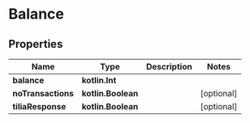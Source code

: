 
# Balance

## Properties
Name | Type | Description | Notes
------------ | ------------- | ------------- | -------------
**balance** | **kotlin.Int** |  | 
**noTransactions** | **kotlin.Boolean** |  |  [optional]
**tiliaResponse** | **kotlin.Boolean** |  |  [optional]



